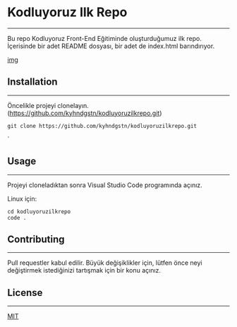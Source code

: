 # Kodluyoruz Ilk Repo
-----

Bu repo Kodluyoruz Front-End Eğitiminde oluşturduğumuz ilk repo. İçerisinde bir adet README dosyası, bir adet de index.html barındırıyor.

[img](https://github.com/kyhndgstn/kodluyoruzilkrepo/blob/main/Ads%C4%B1z.jpg)

## Installation
-------
Öncelikle projeyi clonelayın. (https://github.com/kyhndgstn/kodluyoruzilkrepo.git)


`git clone https://github.com/kyhndgstn/kodluyoruzilkrepo.git`

`

## Usage
------
Projeyi cloneladıktan sonra Visual Studio Code programında açınız.

Linux için:

```
cd kodluyoruzilkrepo
code .
```


## Contributing
-----
Pull requestler kabul edilir. Büyük değişiklikler için, lütfen önce neyi değiştirmek istediğinizi tartışmak için bir konu açınız.

## License
--------
[MIT](https://choosealicense.com/licenses/mit/)